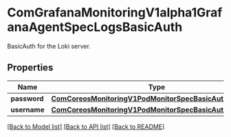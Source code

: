 # ComGrafanaMonitoringV1alpha1GrafanaAgentSpecLogsBasicAuth

BasicAuth for the Loki server.
## Properties
Name | Type | Description | Notes
------------ | ------------- | ------------- | -------------
**password** | [**ComCoreosMonitoringV1PodMonitorSpecBasicAuthPassword**](ComCoreosMonitoringV1PodMonitorSpecBasicAuthPassword.md) |  | [optional] 
**username** | [**ComCoreosMonitoringV1PodMonitorSpecBasicAuthUsername**](ComCoreosMonitoringV1PodMonitorSpecBasicAuthUsername.md) |  | [optional] 

[[Back to Model list]](../README.md#documentation-for-models) [[Back to API list]](../README.md#documentation-for-api-endpoints) [[Back to README]](../README.md)


